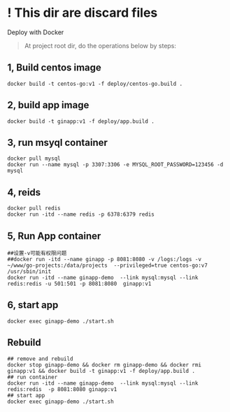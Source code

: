 # ! This dir are discard files

Deploy with Docker

> At project root dir, do the operations below by steps:


## 1, Build centos image

```shell script
docker build -t centos-go:v1 -f deploy/centos-go.build . 
```

## 2, build app image
```shell script
docker build -t ginapp:v1 -f deploy/app.build . 

```

## 3, run msyql container
```shell script
docker pull mysql
docker run --name mysql -p 3307:3306 -e MYSQL_ROOT_PASSWORD=123456 -d mysql
```

## 4, reids
```shell script
docker pull redis
docker run -itd --name redis -p 6378:6379 redis
```

## 5, Run App container

```shell script
##设置-v可能有权限问题
##docker run -itd --name ginapp -p 8081:8080 -v /logs:/logs -v ~/www/go-projects:/data/projects  --privileged=true centos-go:v7 /usr/sbin/init
docker run -itd --name ginapp-demo  --link mysql:mysql --link redis:redis -u 501:501 -p 8081:8080  ginapp:v1
```

## 6, start app
```shell script
docker exec ginapp-demo ./start.sh 
```


## Rebuild

```shell script
## remove and rebuild
docker stop ginapp-demo && docker rm ginapp-demo && docker rmi ginapp:v1 && docker build -t ginapp:v1 -f deploy/app.build .
## run container
docker run -itd --name ginapp-demo  --link mysql:mysql --link redis:redis  -p 8081:8080 ginapp:v1
## start app
docker exec ginapp-demo ./start.sh 
```
